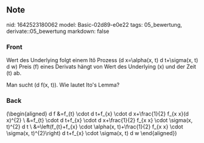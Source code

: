 ## Note
nid: 1642523180062
model: Basic-02d89-e0e22
tags: 05_bewertung, derivate::05_bewertung
markdown: false

### Front
Wert des Underlying folgt einem Itô Prozess \(d x=\alpha(x, t) d t+\sigma(x, t) d w\) Preis \(f\) eines Derivats hängt von Wert des Underlying \(x\) und der Zeit \(t\) ab.

Man sucht \(d f(x, t)\). Wie lautet Ito's Lemma?

### Back
\(\begin{aligned} d f &=f_{t} \cdot d t+f_{x} \cdot d x+\frac{1}{2} f_{x x}(d x)^{2} \\ &=f_{t} \cdot d t+f_{x} \cdot d x+\frac{1}{2} f_{x x} \cdot \sigma(x, t)^{2} d t \\ &=\left(f_{t}+f_{x} \cdot \alpha(x, t)+\frac{1}{2} f_{x x} \cdot \sigma(x, t)^{2}\right) d t+f_{x} \cdot \sigma(x, t) d w \end{aligned}\)
